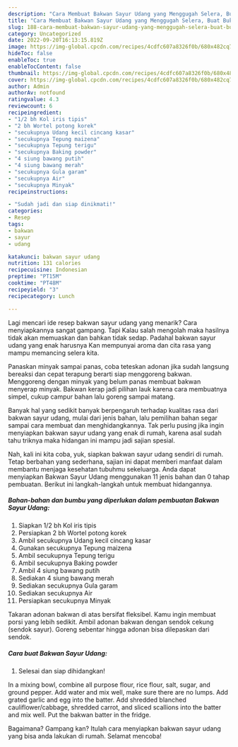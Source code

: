 ```yaml
---
description: "Cara Membuat Bakwan Sayur Udang yang Menggugah Selera, Buat Buka Puasa}"
title: "Cara Membuat Bakwan Sayur Udang yang Menggugah Selera, Buat Buka Puasa}"
slug: 188-cara-membuat-bakwan-sayur-udang-yang-menggugah-selera-buat-buka-puasa
category: Uncategorized
date: 2022-09-20T16:13:15.819Z
image: https://img-global.cpcdn.com/recipes/4cdfc607a8326f0b/680x482cq70/bakwan-sayur-udang-foto-resep-utama.jpg
hideToc: false
enableToc: true
enableTocContent: false
thumbnail: https://img-global.cpcdn.com/recipes/4cdfc607a8326f0b/680x482cq70/bakwan-sayur-udang-foto-resep-utama.jpg
cover: https://img-global.cpcdn.com/recipes/4cdfc607a8326f0b/680x482cq70/bakwan-sayur-udang-foto-resep-utama.jpg
author: Admin
authorAv: notfound
ratingvalue: 4.3
reviewcount: 6
recipeingredient:
- "1/2 bh Kol iris tipis"
- "2 bh Wortel potong korek"
- "secukupnya Udang kecil cincang kasar"
- "secukupnya Tepung maizena"
- "secukupnya Tepung terigu"
- "secukupnya Baking powder"
- "4 siung bawang putih"
- "4 siung bawang merah"
- "secukupnya Gula garam"
- "secukupnya Air"
- "secukupnya Minyak"
recipeinstructions:

- "Sudah jadi dan siap dinikmati!"
categories:
- Resep
tags:
- bakwan
- sayur
- udang

katakunci: bakwan sayur udang 
nutrition: 131 calories
recipecuisine: Indonesian
preptime: "PT15M"
cooktime: "PT48M"
recipeyield: "3"
recipecategory: Lunch

---
```



Lagi mencari ide resep bakwan sayur udang yang menarik? Cara menyiapkannya sangat gampang. Tapi Kalau salah mengolah maka hasilnya tidak akan memuaskan dan bahkan tidak sedap. Padahal bakwan sayur udang yang enak harusnya Kan mempunyai aroma dan cita rasa yang mampu memancing selera kita.


Panaskan minyak sampai panas, coba teteskan adonan jika sudah langsung bereaksi dan cepat terapung berarti siap menggoreng bakwan. Menggoreng dengan minyak yang belum panas membuat bakwan menyerap minyak. Bakwan kerap jadi pilihan lauk karena cara membuatnya simpel, cukup campur bahan lalu goreng sampai matang.

Banyak hal yang sedikit banyak berpengaruh terhadap kualitas rasa dari bakwan sayur udang, mulai dari jenis bahan, lalu pemilihan bahan segar sampai cara membuat dan menghidangkannya. Tak perlu pusing jika ingin menyiapkan bakwan sayur udang yang enak di rumah, karena asal sudah tahu triknya maka hidangan ini mampu jadi sajian spesial.


Nah, kali ini kita coba, yuk, siapkan bakwan sayur udang sendiri di rumah. Tetap berbahan yang sederhana, sajian ini dapat memberi manfaat dalam membantu menjaga kesehatan tubuhmu sekeluarga. Anda dapat menyiapkan Bakwan Sayur Udang menggunakan 11 jenis bahan dan 0 tahap pembuatan. Berikut ini langkah-langkah untuk membuat hidangannya.

<!--inarticleads1-->

##### Bahan-bahan dan bumbu yang diperlukan dalam pembuatan Bakwan Sayur Udang:

1. Siapkan 1/2 bh Kol iris tipis
1. Persiapkan 2 bh Wortel potong korek
1. Ambil secukupnya Udang kecil cincang kasar
1. Gunakan secukupnya Tepung maizena
1. Ambil secukupnya Tepung terigu
1. Ambil secukupnya Baking powder
1. Ambil 4 siung bawang putih
1. Sediakan 4 siung bawang merah
1. Sediakan secukupnya Gula garam
1. Sediakan secukupnya Air
1. Persiapkan secukupnya Minyak


Takaran adonan bakwan di atas bersifat fleksibel. Kamu ingin membuat porsi yang lebih sedikit. Ambil adonan bakwan dengan sendok cekung (sendok sayur). Goreng sebentar hingga adonan bisa dilepaskan dari sendok. 

<!--inarticleads2-->

##### Cara buat Bakwan Sayur Udang:


1. Selesai dan siap dihidangkan!

In a mixing bowl, combine all purpose flour, rice flour, salt, sugar, and ground pepper. Add water and mix well, make sure there are no lumps. Add grated garlic and egg into the batter. Add shredded blanched cauliflower/cabbage, shredded carrot, and sliced scallions into the batter and mix well. Put the bakwan batter in the fridge. 

Bagaimana? Gampang kan? Itulah cara menyiapkan bakwan sayur udang yang bisa anda lakukan di rumah. Selamat mencoba!
